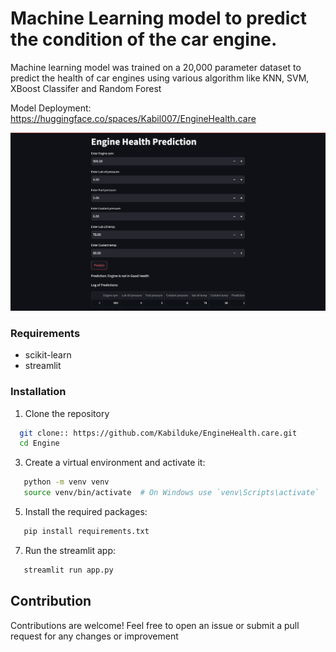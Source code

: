 # Machine Learning model to predict the condition of the car engine.

Machine learning model was trained on a 20,000 parameter dataset to predict the health of car engines using various algorithm like KNN, SVM, XBoost Classifer and Random Forest

Model Deployment: https://huggingface.co/spaces/Kabil007/EngineHealth.care

![Model ShowCase:](https://github.com/Kabilduke/EngineHealth.care/blob/main/Output.png)

### Requirements
- scikit-learn
- streamlit

### Installation
1. Clone the repository
```sh
  git clone:: https://github.com/Kabilduke/EngineHealth.care.git
  cd Engine
```

3. Create a virtual environment and activate it:
```sh
   python -m venv venv
   source venv/bin/activate  # On Windows use `venv\Scripts\activate`
```

5. Install the required packages:
```sh
   pip install requirements.txt
```

7. Run the streamlit app:
```sh
   streamlit run app.py
```


## Contribution

Contributions are welcome! Feel free to open an issue or submit a pull request for any changes or improvement
